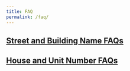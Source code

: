 ```yaml
---
title: FAQ
permalink: /faq/
---
```

<h2><a href = "https://digitalservice.ura.gov.sg/sbnb/">Street and Building Name FAQs</a><h2>
	<h2><a href = "https://digitalservice.ura.gov.sg/sbnb/">House and Unit Number FAQs</a><h2>